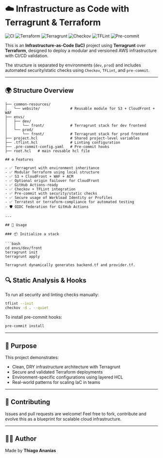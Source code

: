 # ☁️ Infrastructure as Code with Terragrunt & Terraform

![CI](https://github.com/thiagoanegreiros/terragrunt-sample/actions/workflows/ci.yml/badge.svg)
![Terraform](https://img.shields.io/badge/Terraform-1.6+-blueviolet)
![Terragrunt](https://img.shields.io/badge/Terragrunt-0.56+-blue)
![Checkov](https://img.shields.io/badge/Checkov-passed-brightgreen)
![TFLint](https://img.shields.io/badge/TFLint-configured-informational)
![Pre-commit](https://img.shields.io/badge/pre--commit-hooks-enabled-success)

This is an **Infrastructure-as-Code (IaC)** project using **Terragrunt** over **Terraform**, designed to deploy a modular and versioned AWS infrastructure with CI/CD validation.

The structure is separated by environments (`dev`, `prod`) and includes automated security/static checks using `Checkov`, `TFLint`, and `pre-commit`.

---

## 🌍 Structure Overview

```shell
├── common-resources/
│   └── website/              # Reusable module for S3 + CloudFront + WAF
├── envs/
│   ├── dev/
│   │   └── front/            # Terragrunt stack for dev frontend
│   └── prod/
│       └── front/            # Terragrunt stack for prod frontend
├── project.hcl               # Shared project-level variables
├── .tflint.hcl               # Linting configuration
├── .pre-commit-config.yaml   # Pre-commit hooks
├── root.hcl   # main reusable hcl file

## ⚙️ Features

- ✅ Terragrunt with environment inheritance  
- ✅ Modular Terraform using local structure  
- ✅ S3 + CloudFront + WAF + ACM  
- ✅ Optional origin failover for CloudFront  
- ✅ GitHub Actions-ready  
- ✅ Checkov + TFLint integration  
- ✅ Pre-commit with security/static checks  
- ✅ Secure usage of Workload Identity or Profiles  
- ✅ Terratest or terraform-compliance for automated testing  
- 🛡️ OIDC federation for GitHub Actions  

---

## 🚀 Usage

### 📦 Initialize a stack

```bash
cd envs/dev/front
terragrunt init
terragrunt apply

Terragrunt dynamically generates backend.tf and provider.tf.
```

## 🔍 Static Analysis & Hooks

To run all security and linting checks manually:

```bash
tflint --init
checkov -d . --quiet
```

To install pre-commit hooks:

```bash
pre-commit install
```

---

## 🧠 Purpose

This project demonstrates:

- Clean, DRY infrastructure architecture with Terragrunt  
- Secure and validated Terraform deployments  
- Environment-specific configurations using layered HCL  
- Real-world patterns for scaling IaC in teams  

---

## 🤝 Contributing

Issues and pull requests are welcome! Feel free to fork, contribute and evolve this as a blueprint for scalable cloud infrastructure.

---

## 👨‍💻 Author

Made by **Thiago Ananias**
